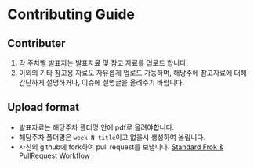 # Contributing Guide

## Contributer
1. 각 주차별 발표자는 발표자료 및 참고 자료를 업로드 합니다.
2. 이외의 기타 참고용 자료도 자유롭게 업로드 가능하며, 해당주에 참고자료에 대해 간단하게 설명하거나, 이슈에 설명글을 올려주기 바랍니다.

## Upload format
- 발표자료는 해당주차 폴더명 안에 pdf로 올려야합니다.
- 해당주차 폴더명은 `week N title`이고 없을시 생성하여 올립니다.
- 자신의 github에 fork하여 pull request를 보냅니다. [Standard Frok & PullRequest Workflow](https://gist.github.com/Chaser324/ce0505fbed06b947d962)

